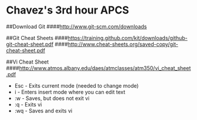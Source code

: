 # Chavez's 3rd hour APCS 
##Download Git 
####http://www.git-scm.com/downloads

##Git Cheat Sheets 
####https://training.github.com/kit/downloads/github-git-cheat-sheet.pdf
####http://www.cheat-sheets.org/saved-copy/git-cheat-sheet.pdf

##Vi Cheat Sheet
####http://www.atmos.albany.edu/daes/atmclasses/atm350/vi_cheat_sheet.pdf

 -  Esc - Exits current mode (needed to change mode)
 -  i - Enters insert mode where you can edit text
 -  :w - Saves, but does not exit vi
 -  :q - Exits vi 
 -  :wq - Saves and exits vi